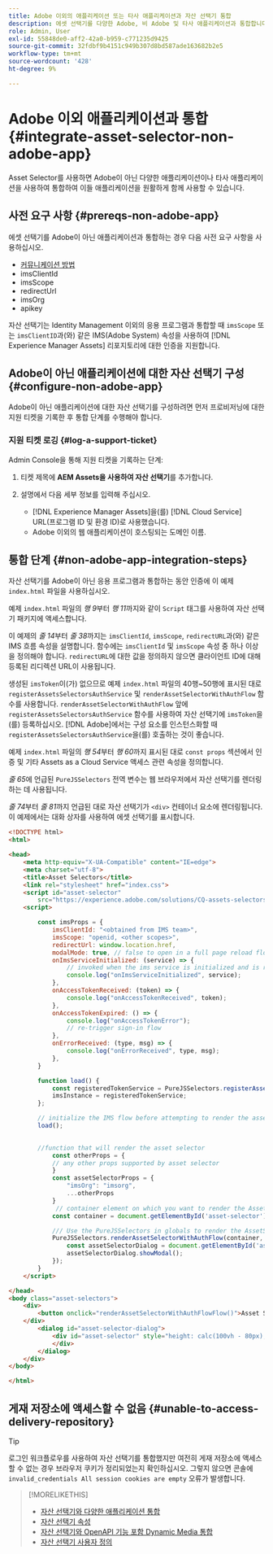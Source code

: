 ```yaml
---
title: Adobe 이외의 애플리케이션 또는 타사 애플리케이션과 자산 선택기 통합
description: 에셋 선택기를 다양한 Adobe, 비 Adobe 및 타사 애플리케이션과 통합합니다.
role: Admin, User
exl-id: 55848de0-aff2-42a0-b959-c771235d9425
source-git-commit: 32fdbf9b4151c949b307d8bd587ade163682b2e5
workflow-type: tm+mt
source-wordcount: '428'
ht-degree: 9%

---
```


# Adobe 이외 애플리케이션과 통합 {#integrate-asset-selector-non-adobe-app}

Asset Selector를 사용하면 Adobe이 아닌 다양한 애플리케이션이나 타사 애플리케이션을 사용하여 통합하여 이들 애플리케이션을 원활하게 함께 사용할 수 있습니다.

## 사전 요구 사항 {#prereqs-non-adobe-app}

에셋 선택기를 Adobe이 아닌 애플리케이션과 통합하는 경우 다음 사전 요구 사항을 사용하십시오.

* [커뮤니케이션 방법](/help/assets/overview-asset-selector.md#prereqs)
* imsClientId
* imsScope
* redirectUrl
* imsOrg
* apikey

자산 선택기는 Identity Management 이외의 응용 프로그램과 통합할 때 `imsScope` 또는 `imsClientID`과(와) 같은 IMS(Adobe System) 속성을 사용하여 [!DNL Experience Manager Assets] 리포지토리에 대한 인증을 지원합니다.

## Adobe이 아닌 애플리케이션에 대한 자산 선택기 구성 {#configure-non-adobe-app}

Adobe이 아닌 애플리케이션에 대한 자산 선택기를 구성하려면 먼저 프로비저닝에 대한 지원 티켓을 기록한 후 통합 단계를 수행해야 합니다.

### 지원 티켓 로깅 {#log-a-support-ticket}

Admin Console을 통해 지원 티켓을 기록하는 단계:

1. 티켓 제목에 **AEM Assets을 사용하여 자산 선택기**&#x200B;를 추가합니다.

1. 설명에서 다음 세부 정보를 입력해 주십시오.

   * [!DNL Experience Manager Assets]을(를) [!DNL Cloud Service] URL(프로그램 ID 및 환경 ID)로 사용했습니다.
   * Adobe 이외의 웹 애플리케이션이 호스팅되는 도메인 이름.

## 통합 단계 {#non-adobe-app-integration-steps}

자산 선택기를 Adobe이 아닌 응용 프로그램과 통합하는 동안 인증에 이 예제 `index.html` 파일을 사용하십시오.

예제 `index.html` 파일의 *행 9*&#x200B;부터 *행 11*&#x200B;까지와 같이 `Script` 태그를 사용하여 자산 선택기 패키지에 액세스합니다.

이 예제의 *줄 14*&#x200B;부터 *줄 38*&#x200B;까지는 `imsClientId`, `imsScope`, `redirectURL`과(와) 같은 IMS 흐름 속성을 설명합니다. 함수에는 `imsClientId` 및 `imsScope` 속성 중 하나 이상을 정의해야 합니다. `redirectURL`에 대한 값을 정의하지 않으면 클라이언트 ID에 대해 등록된 리디렉션 URL이 사용됩니다.

생성된 `imsToken`이(가) 없으므로 예제 `index.html` 파일의 40행~50행에 표시된 대로 `registerAssetsSelectorsAuthService` 및 `renderAssetSelectorWithAuthFlow` 함수를 사용합니다. `renderAssetSelectorWithAuthFlow` 앞에 `registerAssetsSelectorsAuthService` 함수를 사용하여 자산 선택기에 `imsToken`을(를) 등록하십시오. [!DNL Adobe]에서는 구성 요소를 인스턴스화할 때 `registerAssetsSelectorsAuthService`을(를) 호출하는 것이 좋습니다.

예제 `index.html` 파일의 *행 54*&#x200B;부터 *행 60*&#x200B;까지 표시된 대로 `const props` 섹션에서 인증 및 기타 Assets as a Cloud Service 액세스 관련 속성을 정의합니다.

*줄 65*&#x200B;에 언급된 `PureJSSelectors` 전역 변수는 웹 브라우저에서 자산 선택기를 렌더링하는 데 사용됩니다.

*줄 74*&#x200B;부터 *줄 81*&#x200B;까지 언급된 대로 자산 선택기가 `<div>` 컨테이너 요소에 렌더링됩니다. 이 예제에서는 대화 상자를 사용하여 에셋 선택기를 표시합니다.

```html {line-numbers="true"}
<!DOCTYPE html>
<html>

<head>
    <meta http-equiv="X-UA-Compatible" content="IE=edge">
    <meta charset="utf-8">
    <title>Asset Selectors</title>
    <link rel="stylesheet" href="index.css">
    <script id="asset-selector"
        src="https://experience.adobe.com/solutions/CQ-assets-selectors/static-assets/resources/assets-selectors.js"></script>
    <script>

        const imsProps = {
            imsClientId: "<obtained from IMS team>",
            imsScope: "openid, <other scopes>",
            redirectUrl: window.location.href,
            modalMode: true, // false to open in a full page reload flow
            onImsServiceInitialized: (service) => {
                // invoked when the ims service is initialized and is ready
                console.log("onImsServiceInitialized", service);
            },
            onAccessTokenReceived: (token) => {
                console.log("onAccessTokenReceived", token);
            },
            onAccessTokenExpired: () => {
                console.log("onAccessTokenError");
                // re-trigger sign-in flow
            },
            onErrorReceived: (type, msg) => {
                console.log("onErrorReceived", type, msg);
            },
        }

        function load() {
            const registeredTokenService = PureJSSelectors.registerAssetsSelectorsAuthService(imsProps);
            imsInstance = registeredTokenService;
        };

        // initialize the IMS flow before attempting to render the asset selector
        load();
        

        //function that will render the asset selector
            const otherProps = {
            // any other props supported by asset selector
            }
            const assetSelectorProps = {
                "imsOrg": "imsorg",
                ...otherProps
            }
             // container element on which you want to render the AssetSelector/DestinationSelector component
            const container = document.getElementById('asset-selector');

            /// Use the PureJSSelectors in globals to render the AssetSelector/DestinationSelector component
            PureJSSelectors.renderAssetSelectorWithAuthFlow(container, assetSelectorProps, () =>
                const assetSelectorDialog = document.getElementById('asset-selector-dialog');
                assetSelectorDialog.showModal();
            });
        }
    </script>

</head>
<body class="asset-selectors">
    <div>
        <button onclick="renderAssetSelectorWithAuthFlowFlow()">Asset Selector - Select Assets with Ims Flow</button>
    </div>
        <dialog id="asset-selector-dialog">
            <div id="asset-selector" style="height: calc(100vh - 80px); width: calc(100vw - 60px); margin: -20px;">
            </div>
        </dialog>
    </div>
</body>

</html>
```

## 게재 저장소에 액세스할 수 없음 {#unable-to-access-delivery-repository}

>[!TIP]
>
>로그인 워크플로우를 사용하여 자산 선택기를 통합했지만 여전히 게재 저장소에 액세스할 수 없는 경우 브라우저 쿠키가 정리되었는지 확인하십시오. 그렇지 않으면 콘솔에 `invalid_credentials All session cookies are empty` 오류가 발생합니다.

>[!MORELIKETHIS]
>
>* [자산 선택기와 다양한 애플리케이션 통합](/help/assets/integrate-asset-selector.md)
>* [자산 선택기 속성](/help/assets/asset-selector-properties.md)
>* [자산 선택기와 OpenAPI 기능 포함 Dynamic Media 통합](/help/assets/integrate-asset-selector-dynamic-media-open-api.md)
>* [자산 선택기 사용자 정의](/help/assets/asset-selector-customization.md)
